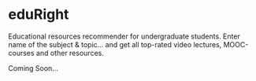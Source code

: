 # eduRight
Educational resources recommender for undergraduate students.
Enter name of the subject & topic... and get all top-rated video lectures, MOOC-courses and other resources.

Coming Soon...
